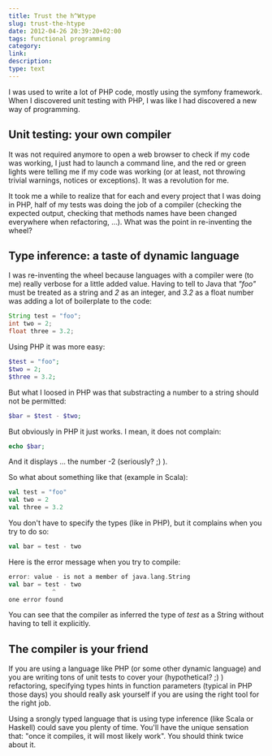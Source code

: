 ```yaml
---
title: Trust the h^Wtype
slug: trust-the-htype
date: 2012-04-26 20:39:20+02:00
tags: functional programming
category: 
link: 
description: 
type: text
---
```



I was used to write a lot of PHP code, mostly using the symfony framework. When I discovered unit testing with PHP, I was like I had discovered a new way of programming.<!-- TEASER_END --> 

## Unit testing: your own compiler

It was not required anymore to open a web browser to check if my code was working, I just had to launch a command line, and the red or green lights were telling me if my code was working (or at least, not throwing trivial warnings, notices or exceptions). It was a revolution for me.

It took me a while to realize that for each and every project that I was doing in PHP, half of my tests was doing the job of a compiler (checking the expected output, checking that methods names have been changed everywhere when refactoring, ...). What was the point in re-inventing the wheel?

## Type inference: a taste of dynamic language

I was re-inventing the wheel because languages with a compiler were (to me) really verbose for a little added value. Having to tell to Java that _"foo"_ must be treated as a string and _2_ as an integer, and _3.2_ as a float number was adding a lot of boilerplate to the code:

```java
String test = "foo";
int two = 2;
float three = 3.2;
```

Using PHP it was more easy:

```php
$test = "foo";
$two = 2;
$three = 3.2;
```

But what I loosed in PHP was that substracting a number to a string should not be permitted:

```php
$bar = $test - $two;
```

But obviously in PHP it just works. I mean, it does not complain:

```php
echo $bar;
```

And it displays ... the number -2 (seriously? ;) ).

So what about something like that (example in Scala):

```scala
val test = "foo"
val two = 2
val three = 3.2
```

You don't have to specify the types (like in PHP), but it complains when you try to do so:

```scala
val bar = test - two
```

Here is the error message when you try to compile:

```scala
error: value - is not a member of java.lang.String
val bar = test - two
            ^
one error found
```

You can see that the compiler as inferred the type of _test_ as a String without having to tell it explicitly.

## The compiler is your friend

If you are using a language like PHP (or some other dynamic language) and you are writing tons of unit tests to cover your (hypothetical? ;) ) refactoring, specifying types hints in function parameters (typical in PHP those days) you should really ask yourself if you are using the right tool for the right job.

Using a srongly typed language that is using type inference (like Scala or Haskell) could save you plenty of time. You'll have the unique sensation that: "once it compiles, it will most likely work". You should think twice about it.

